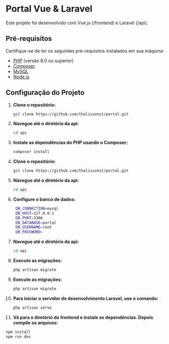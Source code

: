 # Portal Vue & Laravel

Este projeto foi desenvolvido com Vue.js (/frontend) e Laravel (/api).

## Pré-requisitos

Certifique-se de ter os seguintes pré-requisitos instalados em sua máquina:

- [PHP](https://www.php.net/manual/pt_BR/install.php) (versão 8.0 ou superior)
- [Composer](https://getcomposer.org/download/)
- [MySQL](https://dev.mysql.com/downloads/mysql/)
- [Node.js](https://nodejs.org/) 

## Configuração do Projeto

1. **Clone o repositório:**

   ```bash
   git clone https://github.com/thalissonst/portal.git

2. **Navegue até o diretório da api:**

   ```bash
   cd api

3. **Instale as dependências do PHP usando o Composer:**

   ```bash
   composer install

4. **Clone o repositório:**

   ```bash
   git clone https://github.com/thalissonst/portal.git

5. **Navegue até o diretório da api:**

   ```bash
   cd api

6. **Configure o banco de dados:**

   ```bash
    DB_CONNECTION=mysql
    DB_HOST=127.0.0.1
    DB_PORT=3306
    DB_DATABASE=portal
    DB_USERNAME=root
    DB_PASSWORD=

7. **Navegue até o diretório da api:**

   ```bash
   cd api

8. **Execute as migrações:**

   ```bash
   php artisan migrate
   
8. **Execute as migrações:**

   ```bash
   php artisan migrate

9. **Para iniciar o servidor de desenvolvimento Laravel, use o comando:**

   ```bash
   php artisan serve

10. **Vá para o diretório do frontend e instale as dependências. Depois compile os arquivos:**

   ```bash
   npm install
   npm run dev


   
